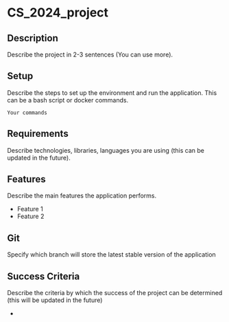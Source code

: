 # CS_2024_project

## Description

Describe the project in 2-3 sentences (You can use more). 

## Setup

Describe the steps to set up the environment and run the application. This can be a bash script or docker commands.

```
Your commands

```

## Requirements

Describe technologies, libraries, languages you are using (this can be updated in the future).

## Features

Describe the main features the application performs.

* Feature 1
* Feature 2

## Git

Specify which branch will store the latest stable version of the application

## Success Criteria

Describe the criteria by which the success of the project can be determined
(this will be updated in the future)

* 

